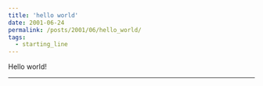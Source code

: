 ```yaml
---
title: 'hello world'
date: 2001-06-24
permalink: /posts/2001/06/hello_world/
tags:
  - starting_line
---
```


Hello world!

------
